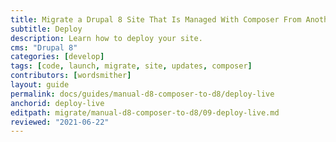 ```yaml
---
title: Migrate a Drupal 8 Site That Is Managed With Composer From Another Platform
subtitle: Deploy
description: Learn how to deploy your site.
cms: "Drupal 8"
categories: [develop]
tags: [code, launch, migrate, site, updates, composer]
contributors: [wordsmither]
layout: guide
permalink: docs/guides/manual-d8-composer-to-d8/deploy-live
anchorid: deploy-live
editpath: migrate/manual-d8-composer-to-d8/09-deploy-live.md
reviewed: "2021-06-22"
---
```


<Partial file="drupal-9/deploy-using-launch.md" />
